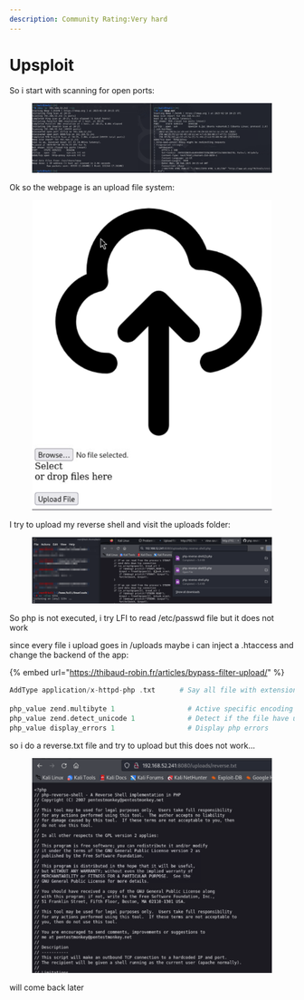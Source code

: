 ```yaml
---
description: Community Rating:Very hard
---
```


# Upsploit

So i start with scanning for open ports:

<figure><img src="../../../.gitbook/assets/image (86).png" alt=""><figcaption></figcaption></figure>

Ok so the webpage is an upload file system:

<figure><img src="../../../.gitbook/assets/image (87).png" alt=""><figcaption></figcaption></figure>

I try to upload my reverse shell and visit the uploads folder:

<figure><img src="../../../.gitbook/assets/image (88).png" alt=""><figcaption></figcaption></figure>

So php is not executed, i try LFI to read /etc/passwd file but it does not work

since every file i upload goes in /uploads maybe i can inject a .htaccess and change the backend of the app:

{% embed url="https://thibaud-robin.fr/articles/bypass-filter-upload/" %}

```php
AddType application/x-httpd-php .txt      # Say all file with extension .txt will execute php

php_value zend.multibyte 1                  # Active specific encoding (you will see why after :D)
php_value zend.detect_unicode 1             # Detect if the file have unicode content
php_value display_errors 1                  # Display php errors
```

so i do a reverse.txt file and try to upload but this does not work...&#x20;

<figure><img src="../../../.gitbook/assets/image (89).png" alt=""><figcaption></figcaption></figure>

will come back later
